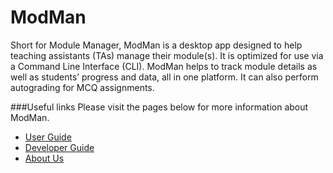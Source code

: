 # ModMan

Short for Module Manager, ModMan is a desktop app designed to help teaching assistants (TAs) manage their module(s). It is optimized for use via a Command Line Interface (CLI). ModMan helps to track module details as well as students’ progress and data, all in one platform. It can also perform autograding for MCQ assignments.


###Useful links
Please visit the pages below for more information about ModMan.

* [User Guide](UserGuide.md)
* [Developer Guide](DeveloperGuide.md)
* [About Us](AboutUs.md)
